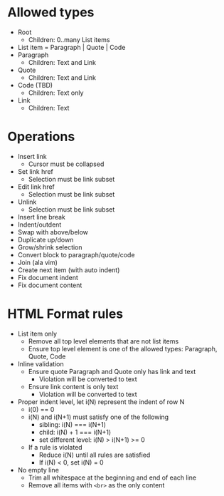 # Allowed types

- Root
  - Children: 0..many List items
- List item = Paragraph | Quote | Code
- Paragraph
  - Children: Text and Link
- Quote
  - Children: Text and Link
- Code (TBD)
  - Children: Text only
- Link
  - Children: Text

# Operations

- Insert link
  - Cursor must be collapsed
- Set link href
  - Selection must be link subset
- Edit link href
  - Selection must be link subset
- Unlink
  - Selection must be link subset
- Insert line break
- Indent/outdent
- Swap with above/below
- Duplicate up/down
- Grow/shrink selection
- Convert block to paragraph/quote/code
- Join (ala vim)
- Create next item (with auto indent)
- Fix document indent
- Fix document content

# HTML Format rules

- List item only
  - Remove all top level elements that are not list items
  - Ensure top level element is one of the allowed types: Paragraph, Quote, Code
- Inline validation
  - Ensure quote Paragraph and Quote only has link and text
    - Violation will be converted to text
  - Ensure link content is only text
    - Violation will be converted to text
- Proper indent level, let i(N) represent the indent of row N
  - i(0) == 0
  - i(N) and i(N+1) must satisfy one of the following
    - sibling: i(N) === i(N+1)
    - child: i(N) + 1 === i(N+1)
    - set different level: i(N) > i(N+1) >= 0
  - If a rule is violated
    - Reduce i(N) until all rules are satisfied
    - If i(N) < 0, set i(N) = 0
- No empty line
  - Trim all whitespace at the beginning and end of each line
  - Remove all items with `<br>` as the only content
